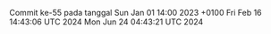 Commit ke-55 pada tanggal Sun Jan 01 14:00 2023 +0100
Fri Feb 16 14:43:06 UTC 2024
Mon Jun 24 04:43:21 UTC 2024

